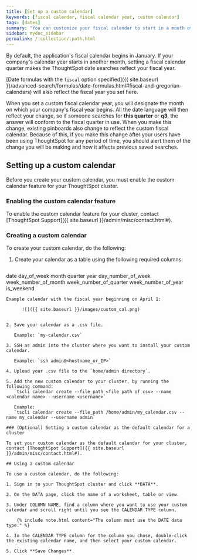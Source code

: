 ```yaml
---
title: [Set up a custom calendar]
keywords: [fiscal calendar, fiscal calendar year, custom calendar]
tags: [dates]
summary: "You can customize your fiscal calendar to start in a month other than January."
sidebar: mydoc_sidebar
permalink: /:collection/:path.html
---
```

By default, the application's fiscal calendar begins in January. If your company's
calendar year starts in another month, setting a fiscal calendar quarter makes
the ThoughtSpot date searches reflect your fiscal year.

[Date formulas with the `fiscal` option specified]({{ site.baseurl }}/advanced-search/formulas/date-formulas.html#fiscal-and-gregorian-calendars)
will also reflect the fiscal year you set here.

When you set a custom fiscal calendar year, you will designate the month on which your
company's fiscal year begins. All the date language will then reflect your
change, so if someone searches for **this quarter** or **q3**, the answer will
conform to the fiscal quarter in use. When you make this change, existing
pinboards also change to reflect the custom fiscal calendar. Because of this, if
you make this change after your users have been using ThoughtSpot for any period
of time, you should alert them of the change you will be making and how it
affects previous saved searches.

## Setting up a custom calendar

Before you create your custom calendar, you must enable the custom calendar feature for your ThoughtSpot cluster.

### Enabling the custom calendar feature

To enable the custom calendar feature for your cluster, contact [ThoughtSpot Support]({{ site.baseurl }}/admin/misc/contact.html#).

### Creating a custom calendar

To create your custom calendar, do the following:

1. Create your calendar as a table using the following required columns:
   ```
date
day_of_week
month
quarter
year
day_number_of_week
week_number_of_month
week_number_of_quarter
week_number_of_year
is_weekend
```
Example calendar with the fiscal year beginning on April 1:

      ![]({{ site.baseurl }}/images/custom_cal.png)


2. Save your calendar as a .csv file.

   Example: `my-calendar.csv`

3. SSH as admin into the cluster where you want to install your custom calendar.

   Example: `ssh admin@<hostname_or_IP>`

4. Upload your .csv file to the `home/admin directory`.

5. Add the new custom calendar to your cluster, by running the following command:
   `tscli calendar create --file_path <file path of csv> --name <calendar name> --username <username>`

   Example:
   `tscli calendar create --file_path /home/admin/my_calendar.csv --name my_calendar --username admin`

### (Optional) Setting a custom calendar as the default calendar for a cluster

To set your custom calendar as the default calendar for your cluster, contact [ThoughtSpot Support]({{ site.baseurl }}/admin/misc/contact.html#).

## Using a custom calendar

To use a custom calendar, do the following:

1. Sign in to your ThoughtSpot cluster and click **DATA**.

2. On the DATA page, click the name of a worksheet, table or view.

3. Under COLUMN NAME, find a column where you want to use your custom calendar and scroll right until you see the CALENDAR TYPE column.

    {% include note.html content="The column must use the DATE data type." %}

4. In the CALENDAR TYPE column for the column you chose, double-click the existing calendar name, and then select your custom calendar.

5. Click **Save Changes**.
